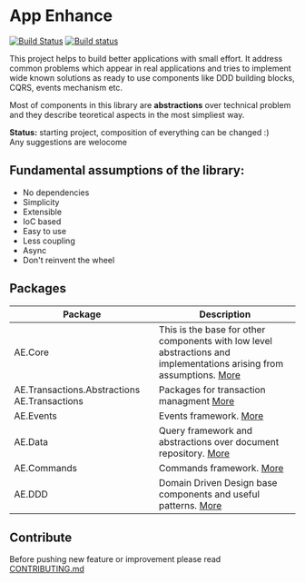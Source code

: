 # App Enhance
[![Build Status](https://travis-ci.org/app-enhance/ae-core.svg?branch=master)](https://travis-ci.org/app-enhance/ae-core)
[![Build status](https://ci.appveyor.com/api/projects/status/yjktwfhrd9can0af/branch/master?svg=true)](https://ci.appveyor.com/project/Ermesx/ae-core/branch/master)

This project helps to build better applications with small effort. It address 
common problems which appear in real applications and tries to implement wide
known solutions as ready to use components like DDD building blocks, CQRS, 
events mechanism etc.

Most of components in this library are **abstractions** over technical problem and they describe teoretical 
aspects in the most simpliest way.

**Status:** starting project, composition of everything can be changed :)  
Any suggestions are welocome

## Fundamental assumptions of the library:
* No dependencies
* Simplicity
* Extensible
* IoC based
* Easy to use
* Less coupling
* Async
* Don't reinvent the wheel 

## Packages

| Package     | Description                                                                                                                                                             |
|-------------|-------------------------------------------------------------------------------------------------------------------------------------------------------------------------|
| AE.Core     | This is the base for other components with low level abstractions and implementations arising from assumptions. [More](https://github.com/app-enhance/ae-core/wiki/AE.Core) |
| AE.Transactions.Abstractions  AE.Transactions | Packages for transaction managment [More](https://github.com/app-enhance/ae-core/wiki/AE.Transactions)                                                                                                                                                 |
| AE.Events   | Events framework. [More](https://github.com/app-enhance/ae-core/wiki/AE.Events)                                                                                                                                                 |
| AE.Data     | Query framework and abstractions over document repository. [More](https://github.com/app-enhance/ae-core/wiki/AE.Data)                                                                                                         |
| AE.Commands | Commands framework. [More](https://github.com/app-enhance/ae-core/wiki/AE.Commands)                                                                                                                                                |
| AE.DDD      | Domain Driven Design base components and useful patterns. [More](https://github.com/app-enhance/ae-core/wiki/AE.DDD)                                                                                                          |
## Contribute
Before pushing new feature or improvement please read [CONTRIBUTING.md](https://github.com/app-enhance/ae-core/blob/master/CONTRIBUTING.md)
